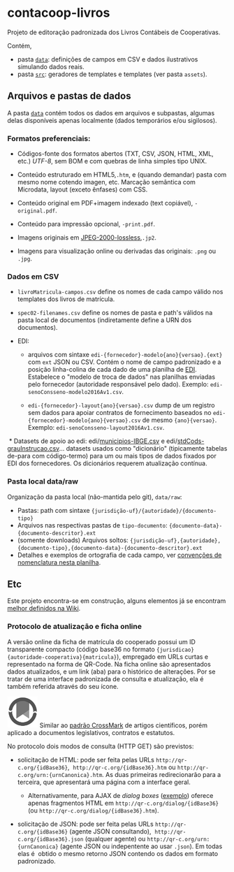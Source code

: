 # contacoop-livros

Projeto de editoração padronizada dos Livros Contábeis de Cooperativas.

Contém,
* pasta [`data`](data): definições de campos em CSV e dados ilustrativos simulando dados reais.
* pasta [`src`](src): geradores de templates e templates (ver pasta `assets`).

## Arquivos e pastas de dados
A pasta [`data`](data) contém todos os dados em arquivos e subpastas, algumas delas disponíveis apenas localmente (dados temporários e/ou sigilosos).

### Formatos preferenciais:

* Códigos-fonte dos formatos abertos (TXT, CSV, JSON, HTML, XML, etc.) *UTF-8*, sem BOM e com quebras de linha simples tipo UNIX.

* Conteúdo estruturado em HTML5,`.htm`, e (quando demandar) pasta com mesmo nome cotendo imagen, etc. Marcação semântica com Microdata, layout (exceto ênfases) com CSS.

* Conteúdo original em PDF+imagem indexado (text copiável), `-original.pdf`.

* Conteúdo para impressão opcional, `-print.pdf`.

* Imagens originais em [JPEG-2000-lossless](http://softwareengineering.stackexchange.com/q/195359/84349),`.jp2`.

* Imagens para visualização online ou derivadas das originais: `.png` ou `.jpg`.

### Dados em CSV

* `livroMatricula-campos.csv` define os nomes de cada campo válido nos templates dos livros de matrícula.
* `spec02-filenames.csv` define os nomes de pasta e path's válidos na pasta local de documentos (indiretamente define a URN dos documentos). 

* EDI:

  * arquivos com sintaxe `edi-{fornecedor}-modelo{ano}{versao}.{ext}`  com `ext` JSON ou CSV. Contém o nome de campo padronizado e a posição linha-colina de cada dado de uma planilha de [EDI](https://en.wikipedia.org/wiki/Electronic_data_interchange). Estabelece o "modelo de troca de dados" nas planilhas enviadas pelo fornecedor (autoridade responsável pelo dado). Exemplo: `edi-senoConsseno-modelo2016Av1.csv`.

  * `edi-{fornecedor}-layout{ano}{versao}.csv` dump de um registro sem dados para apoiar contratos de fornecimento baseados no `edi-{fornecedor}-modelo{ano}{versao}.csv` de mesmo `{ano}{versao}`. Exemplo: `edi-senoConsseno-layout2016Av1.csv`. 

  * Datasets de apoio ao edi: edi/[municipios-IBGE.csv](data/municipios-IBGE.csv) e edi/[stdCods-grauInstrucao.csv](data/stdCods-grauInstrucao.csv)... datasets usados como "dicionário" (tipicamente tabelas de-para com código-termo) para um ou mais tipos de dados fixados por EDI dos fornecedores. Os dicionários requerem atualização contínua.


### Pasta local data/raw
Organização da pasta local (não-mantida pelo git), `data/raw`: 

* Pastas: path com sintaxe `{jurisdição-uf}/{autoridade}/{documento-tipo}`
* Arquivos nas respectivas pastas de `tipo-documento`: `{documento-data}-{documento-descritor}.ext`
* (somente downloads) Arquivos soltos: `{jurisdição-uf},{autoridade},{documento-tipo},{documento-data}-{documento-descritor}.ext`
* Detalhes e exemplos de ortografia de cada campo, ver [convenções de nomenclatura nesta planilha](https://docs.google.com/spreadsheets/d/13pz0MDDlrDdHWLRGi5JRAQIfTJbM0B_T7XGozJ_5e6c/).

## Etc

Este projeto encontra-se em construção, alguns elementos já se encontram [melhor definidos na Wiki](https://github.com/ppKrauss/contacoop-livros/wiki).

### Protocolo de atualização e ficha online

A versão online da ficha de matrícula do cooperado possui um ID transparente compacto (código base36 no formato `{jurisdicao}{autoridade-cooperativa}{matricula}`), empregado em URLs curtas e representado na forma de QR-Code. Na ficha online são apresentados dados atualizados, e um link (aba) para o histórico de alterações. Por se tratar de uma interface padronizada de consulta e atualização, ela é também referida através do seu ícone.

![](src/assets/logoAtualizacoes2c-70px.png) Similar ao [padrão CrossMark](http://www.crossref.org/crossmark/) de artigos científicos, porém aplicado a documentos legislativos, contratos e estatutos.

No protocolo dois modos de consulta (HTTP GET) são previstos:

* solicitação de HTML: pode ser feita pelas URLs `http://qr-c.org/{idBase36}`,  `http://qr-c.org/{idBase36}.htm` ou `http://qr-c.org/urn:{urnCanonica}.htm`. As duas primeiras redirecionarão para a terceira, que apresentará uma página com a interface geral. 

  * Alternativamente, para AJAX de *dialog boxes* ([exemplo](https://jqueryui.com/dialog/#modal-message)) oferece apenas fragmentos HTML em `http://qr-c.org/dialog/{idBase36}` (ou `http://qr-c.org/dialog/{idBase36}.htm`).

* solicitação de JSON: pode ser feita pelas URLs `http://qr-c.org/{idBase36}` (agente JSON consultando),  `http://qr-c.org/{idBase36}.json` (qualquer agente) ou `http://qr-c.org/urn:{urnCanonica}` (agente JSON ou indepentente ao usar `.json`). Em todas elas é  obtido o mesmo retorno  JSON contendo os dados em formato padronizado.

